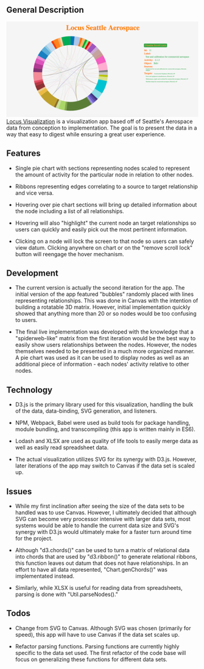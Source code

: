 ## General Description
![Locus Visualization screenshot](lib/Locus_screenshot.png)
[Locus Visualization](https://zhuo-ch.github.io/misc/) is a visualization app based off of Seattle's Aerospace data from conception to implementation. The goal is to present the data in a way that easy to digest while ensuring a great user experience.

## Features

- Single pie chart with sections representing nodes scaled to represent the amount of activity for the particular node in relation to other nodes.

- Ribbons representing edges correlating to a source to target relationship and vice versa.

- Hovering over pie chart sections will bring up detailed information about the node including a list of all relationships.

- Hovering will also "highlight" the current node an target relationships so users can quickly and easily pick out the most pertinent information.

- Clicking on a node will lock the screen to that node so users can safely view datum. Clicking anywhere on chart or on the "remove scroll lock" button will reengage the hover mechanism.

## Development

- The current version is actually the second iteration for the app. The initial version of the app featured "bubbles" randomly placed with lines representing relationships. This was done in Canvas with the intention of building a rotatable 3D matrix. However, initial implementation quickly showed that anything more than 20 or so nodes would be too confusing to users.

- The final live implementation was developed with the knowledge that a "spiderweb-like" matrix from the first iteration would be the best way to easily show users relationships between the nodes. However, the nodes themselves needed to be presented in a much more organized manner. A pie chart was used as it can be used to display nodes as well as an additional piece of information - each nodes' activity relative to other nodes.

## Technology

- D3.js is the primary library used for this visualization, handling the bulk of the data, data-binding, SVG generation, and listeners.

- NPM, Webpack, Babel were used as build tools for package handling, module bundling, and transcompiling (this app is written mainly in ES6).

- Lodash and XLSX are used as quality of life tools to easily merge data as well as easily read spreadsheet data.

- The actual visualization utilizes SVG for its synergy with D3.js. However, later iterations of the app may switch to Canvas if the data set is scaled up.

## Issues

- While my first inclination after seeing the size of the data sets to be handled was to use Canvas. However, I ultimately decided that although SVG can become very processor intensive with larger data sets, most systems would be able to handle the current data size and SVG's synergy with D3.js would ultimately make for a faster turn around time for the project.

- Although "d3.chords()" can be used to turn a matrix of relational data into chords that are used by "d3.ribbon()" to generate relational ribbons, this function leaves out datum that does not have relationships. In an effort to have all data represented, "Chart.genChords()" was implementated instead.

- Similarly, while XLSX is useful for reading data from spreadsheets, parsing is done with "Util.parseNodes()."


## Todos

- Change from SVG to Canvas. Although SVG was chosen (primarily for speed), this app will have to use Canvas if the data set scales up.

- Refactor parsing functions. Parsing functions are currently highly specific to the data set used. The first refactor of the code base will focus on generalizing these functions for different data sets.
